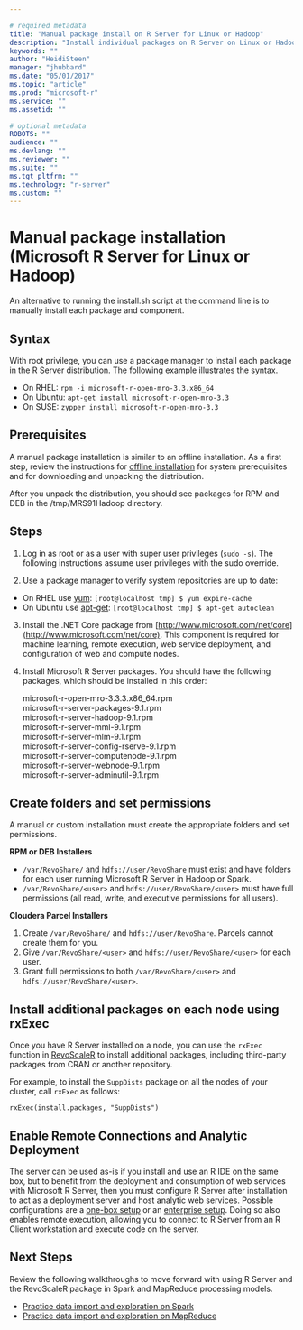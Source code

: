 ```yaml
---

# required metadata
title: "Manual package install on R Server for Linux or Hadoop"
description: "Install individual packages on R Server on Linux or Hadoop"
keywords: ""
author: "HeidiSteen"
manager: "jhubbard"
ms.date: "05/01/2017"
ms.topic: "article"
ms.prod: "microsoft-r"
ms.service: ""
ms.assetid: ""

# optional metadata
ROBOTS: ""
audience: ""
ms.devlang: ""
ms.reviewer: ""
ms.suite: ""
ms.tgt_pltfrm: ""
ms.technology: "r-server"
ms.custom: ""
---
```


# Manual package installation (Microsoft R Server for Linux or Hadoop)

An alternative to running the install.sh script at the command line is to manually install each package and component. 

## Syntax

With root privilege, you can use a package manager to install each package in the R Server distribution. The following example illustrates the syntax.

  + On RHEL: `rpm -i microsoft-r-open-mro-3.3.x86_64`     
  + On Ubuntu: `apt-get install microsoft-r-open-mro-3.3`  
  + On SUSE: `zypper install microsoft-r-open-mro-3.3`   

## Prerequisites

A manual package installation is similar to an offline installation. As a first step, review the instructions for [offline installation](r-server-install-hadoop-offline.md) for system prerequisites and for downloading and unpacking the distribution.

After you unpack the distribution, you should see packages for RPM and DEB in the /tmp/MRS91Hadoop directory.

## Steps

1.  Log in as root or as a user with super user privileges (`sudo -s`). The following instructions assume user privileges with the sudo override.

2. Use a package manager to verify system repositories are up to date:

  + On RHEL use [yum](https://access.redhat.com/documentation/Red_Hat_Enterprise_Linux/6/html/Deployment_Guide/sec-Working_with_Yum_Cache.html): `[root@localhost tmp] $ yum expire-cache`  
  + On Ubuntu use [apt-get](https://help.ubuntu.com/community/AptGet/Howto): `[root@localhost tmp] $ apt-get autoclean` 	

3. Install the .NET Core package from [http://www.microsoft.com/net/core](http://www.microsoft.com/net/core). This component is required for machine learning, remote execution, web service deployment, and configuration of web and compute nodes.

5. Install Microsoft R Server packages. You should have the following packages, which should be installed in this order:

	microsoft-r-open-mro-3.3.3.x86_64.rpm	
	microsoft-r-server-packages-9.1.rpm		
	microsoft-r-server-hadoop-9.1.rpm	
	microsoft-r-server-mml-9.1.rpm	
	microsoft-r-server-mlm-9.1.rpm	
	microsoft-r-server-config-rserve-9.1.rpm	
	microsoft-r-server-computenode-9.1.rpm	
	microsoft-r-server-webnode-9.1.rpm	
	microsoft-r-server-adminutil-9.1.rpm	

## Create folders and set permissions

A manual or custom installation must create the appropriate folders and set permissions.

**RPM or DEB Installers**

- `/var/RevoShare/` and `hdfs://user/RevoShare` must exist and have folders for each user running Microsoft R Server in Hadoop or Spark.
- `/var/RevoShare/<user>` and `hdfs://user/RevoShare/<user>` must have full permissions (all read, write, and executive permissions for all users).

**Cloudera Parcel Installers**

1. Create `/var/RevoShare/` and `hdfs://user/RevoShare`. Parcels cannot create them for you.
2. Give `/var/RevoShare/<user>` and `hdfs://user/RevoShare/<user>` for each user.
3. Grant full permissions to both `/var/RevoShare/<user>` and `hdfs://user/RevoShare/<user>`.

## Install additional packages on each node using rxExec

Once you have R Server installed on a node, you can use the `rxExec` function in [RevoScaleR](~/r-reference/revoscaler/revoscaler.md) to install additional packages, including third-party packages from CRAN or another repository. 

For example, to install the `SuppDists` package on all the nodes of your cluster, call `rxExec` as follows:

	rxExec(install.packages, "SuppDists")
	
## Enable Remote Connections and Analytic Deployment

The server can be used as-is if you install and use an R IDE on the same box, but to benefit from the deployment and consumption of web services with Microsoft R Server, then you must configure R Server after installation to act as a deployment server and host analytic web services. Possible configurations are a [one-box setup](operationalize-r-server-one-box-config.md) or an [enterprise setup](operationalize-r-server-enterprise-config.md). Doing so also enables remote execution, allowing you to connect to R Server from an R Client workstation and execute code on the server.

## Next Steps

Review the following walkthroughs to move forward with using R Server and the RevoScaleR package in Spark and MapReduce processing models.

+ [Practice data import and exploration on Spark](../r/how-to-revoscaler-spark.md)
+ [Practice data import and exploration on MapReduce](../r/how-to-revoscaler-hadoop.md)